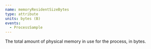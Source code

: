 ```yaml
---
name: memoryResidentSizeBytes
type: attribute
units: bytes (B)
events:
  - ProcessSample
---
```


The total amount of physical memory in use for the process, in bytes.